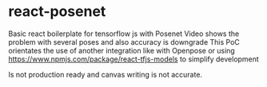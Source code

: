 # react-posenet


Basic react boilerplate for tensorflow js with Posenet
Video shows the problem with several poses and also accuracy is downgrade
This PoC orientates the use of another integration like with Openpose or using 
https://www.npmjs.com/package/react-tfjs-models to simplify development

Is not production ready and canvas writing is not accurate. 

